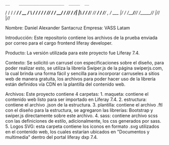     __    ____________________  _____  __
   / /   /  _/ ____/ ____/ __ \/   \ \/ /
  / /    / // /_  / __/ / /_/ / /| |\  /
 / /____/ // __/ / /___/ _, _/ ___ |/ /
/_____/___/_/   /_____/_/ |_/_/  |_/_/


Nombre: Daniel Alexander Santacruz
Empresa: VASS Latam

Introducción:
Este repositorio contiene los archivos de la prueba enviada por correo para el cargo frontend liferay developer. 

Producto:
La versión utilizada para este proyecto fue Liferay 7.4.

Contexto:
Se solicitó un carrusel con especificaciones sobre el diseño, para poder realizar esto, se utiliza la librería Swiper.js de la página swiperjs.com, la cual brinda una forma fácil y sencilla para incorporar carruseles a sitios web de manera gratuita, los archivos para poder hacer uso de la librería están definidos vía CDN en la plantilla del contenido web.

Archivos:
Este proyecto contiene 4 carpetas:
	1. maqueta: contiene el contenido web listo para ser importado en Liferay 7.4.
	2. estructura: contiene el archivo .json de la estructura.
	3. plantilla: contiene el archivo .ftl con el diseño para la estructura, se agregaron las librerías: Bootstrap y swiper.js directamente sobre este archivo.
	4. sass: contiene archivo scss con las definiciones de estilo, adicionalmente, los css generados por sass.
	5. Logos SVG: esta carpeta contiene los iconos en formato .svg utilizados en el contenido web, los cuales estarían ubicados en "Documentos y multimedia" dentro del portal liferay dxp 7.4.
